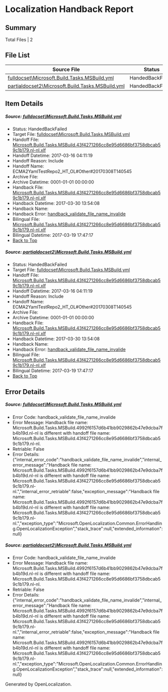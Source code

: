 # <a name='report-top'></a> Localization Handback Report

## Summary
 Total Files | 2

## File List
 Source File | Status | Details 
 ----------- | ------ | ------- 
 [fulldocset\Microsoft.Build.Tasks.MSBuild.yml](https://github.com/OpenLocalizationTestOrg/ECMA2YamlTestRepo2/blob/1e40a158586a88a698e0cb5342785002a56898b2/fulldocset/Microsoft.Build.Tasks.MSBuild.yml) | HandedBackFailed | [Details](#2ed59e0dc5ea36f1040d694fcd2fea1c1f19561f74108)
 [partialdocset2\Microsoft.Build.Tasks.MSBuild.yml](https://github.com/OpenLocalizationTestOrg/ECMA2YamlTestRepo2/blob/9a577bbd8ead778fd4723fbdbce691e69b3b14d4/partialdocset2/Microsoft.Build.Tasks.MSBuild.yml) | HandedBackFailed | [Details](#2ed59e0dc5ea36f1040d694fcd2fea1c1f19561f88199)

## Item Details
##### <a name='2ed59e0dc5ea36f1040d694fcd2fea1c1f19561f74108'></a> Source: [fulldocset\Microsoft.Build.Tasks.MSBuild.yml](https://github.com/OpenLocalizationTestOrg/ECMA2YamlTestRepo2/blob/1e40a158586a88a698e0cb5342785002a56898b2/fulldocset/Microsoft.Build.Tasks.MSBuild.yml)
* Status: HandedBackFailed
* Target File: [fulldocset\Microsoft.Build.Tasks.MSBuild.yml](https://github.com/OpenLocalizationTestOrg/ECMA2YamlTestRepo2.nl-nl/blob/4b1d99888e0e0f88ad06ba4291feee8d7cc32561/fulldocset/Microsoft.Build.Tasks.MSBuild.yml)
* Handoff File: [Microsoft.Build.Tasks.MSBuild.43f4271266cc8e95d6686bf3758dbcab59c1b179.nl-nl.xlf](https://github.com/OpenLocalizationTestOrg/ECMA2YamlTestRepo2.handoff/blob/250a643c30b5c40d0f8208c3fa26e2aa00eef53a/ol-handoff/OpenLocalizationTestOrg/ECMA2YamlTestRepo2.nl-nl/master/fulldocset/Microsoft.Build.Tasks.MSBuild.43f4271266cc8e95d6686bf3758dbcab59c1b179.nl-nl.xlf)
* Handoff Datetime: 2017-03-16 04:11:19
* Handoff Reason: Include
* Handoff Name: ECMA2YamlTestRepo2_HT_OL#Other#20170308T140545
* Archive File: 
* Archive Datetime: 0001-01-01 00:00:00
* Handback File: [Microsoft.Build.Tasks.MSBuild.43f4271266cc8e95d6686bf3758dbcab59c1b179.nl-nl.xlf](https://github.com/OpenLocalizationTestOrg/ECMA2YamlTestRepo2.handback/blob/0c39064612d055bbf210edea37ed590c52a7b1cc/ol-handback/OpenLocalizationTestOrg/ECMA2YamlTestRepo2.nl-nl/master/fulldocset/Microsoft.Build.Tasks.MSBuild.43f4271266cc8e95d6686bf3758dbcab59c1b179.nl-nl.xlf)
* Handback Datetime: 2017-03-30 13:54:08
* Handback Name: 
* Handback Error: [handback_validate_file_name_invalide](#2ed59e0dc5ea36f1040d694fcd2fea1c1f19561f74108handback_validate_file_name_invalide)
* Bilingual File: [Microsoft.Build.Tasks.MSBuild.43f4271266cc8e95d6686bf3758dbcab59c1b179.nl-nl.xlf](https://github.com/OpenLocalizationTestOrg/ECMA2YamlTestRepo2.handback/blob/7fb79a235dfb0ca4072ff7ba11f048269faf0e6d/ol-handback/OpenLocalizationTestOrg/ECMA2YamlTestRepo2.nl-nl/master/fulldocset/Microsoft.Build.Tasks.MSBuild.43f4271266cc8e95d6686bf3758dbcab59c1b179.nl-nl.xlf)
* Bilingual Datetime: 2017-03-19 17:47:17
* [Back to Top](#report-top)

##### <a name='2ed59e0dc5ea36f1040d694fcd2fea1c1f19561f88199'></a> Source: [partialdocset2\Microsoft.Build.Tasks.MSBuild.yml](https://github.com/OpenLocalizationTestOrg/ECMA2YamlTestRepo2/blob/9a577bbd8ead778fd4723fbdbce691e69b3b14d4/partialdocset2/Microsoft.Build.Tasks.MSBuild.yml)
* Status: HandedBackFailed
* Target File: [fulldocset\Microsoft.Build.Tasks.MSBuild.yml](https://github.com/OpenLocalizationTestOrg/ECMA2YamlTestRepo2.nl-nl/blob/4b1d99888e0e0f88ad06ba4291feee8d7cc32561/fulldocset/Microsoft.Build.Tasks.MSBuild.yml)
* Handoff File: [Microsoft.Build.Tasks.MSBuild.43f4271266cc8e95d6686bf3758dbcab59c1b179.nl-nl.xlf](https://github.com/OpenLocalizationTestOrg/ECMA2YamlTestRepo2.handoff/blob/250a643c30b5c40d0f8208c3fa26e2aa00eef53a/ol-handoff/OpenLocalizationTestOrg/ECMA2YamlTestRepo2.nl-nl/master/fulldocset/Microsoft.Build.Tasks.MSBuild.43f4271266cc8e95d6686bf3758dbcab59c1b179.nl-nl.xlf)
* Handoff Datetime: 2017-03-16 04:11:19
* Handoff Reason: Include
* Handoff Name: ECMA2YamlTestRepo2_HT_OL#Other#20170308T140545
* Archive File: 
* Archive Datetime: 0001-01-01 00:00:00
* Handback File: [Microsoft.Build.Tasks.MSBuild.43f4271266cc8e95d6686bf3758dbcab59c1b179.nl-nl.xlf](https://github.com/OpenLocalizationTestOrg/ECMA2YamlTestRepo2.handback/blob/0c39064612d055bbf210edea37ed590c52a7b1cc/ol-handback/OpenLocalizationTestOrg/ECMA2YamlTestRepo2.nl-nl/master/fulldocset/Microsoft.Build.Tasks.MSBuild.43f4271266cc8e95d6686bf3758dbcab59c1b179.nl-nl.xlf)
* Handback Datetime: 2017-03-30 13:54:08
* Handback Name: 
* Handback Error: [handback_validate_file_name_invalide](#2ed59e0dc5ea36f1040d694fcd2fea1c1f19561f88199handback_validate_file_name_invalide)
* Bilingual File: [Microsoft.Build.Tasks.MSBuild.43f4271266cc8e95d6686bf3758dbcab59c1b179.nl-nl.xlf](https://github.com/OpenLocalizationTestOrg/ECMA2YamlTestRepo2.handback/blob/7fb79a235dfb0ca4072ff7ba11f048269faf0e6d/ol-handback/OpenLocalizationTestOrg/ECMA2YamlTestRepo2.nl-nl/master/fulldocset/Microsoft.Build.Tasks.MSBuild.43f4271266cc8e95d6686bf3758dbcab59c1b179.nl-nl.xlf)
* Bilingual Datetime: 2017-03-19 17:47:17
* [Back to Top](#report-top)


## Error Details
##### <a name='2ed59e0dc5ea36f1040d694fcd2fea1c1f19561f74108handback_validate_file_name_invalide'></a> Source: [fulldocset\Microsoft.Build.Tasks.MSBuild.yml](#2ed59e0dc5ea36f1040d694fcd2fea1c1f19561f74108)
* Error Code: handback_validate_file_name_invalide
* Error Message: Handback file name: Microsoft.Build.Tasks.MSBuild.4992f6157d6b41bb9029862b47e9dcba7fb4b19d.nl-nl is different with handoff file name: Microsoft.Build.Tasks.MSBuild.43f4271266cc8e95d6686bf3758dbcab59c1b179.nl-nl.
* Retriable: False
* Error Details: {"internal_error_code":"handback_validate_file_name_invalide","internal_error_message":"Handback file name: Microsoft.Build.Tasks.MSBuild.4992f6157d6b41bb9029862b47e9dcba7fb4b19d.nl-nl is different with handoff file name: Microsoft.Build.Tasks.MSBuild.43f4271266cc8e95d6686bf3758dbcab59c1b179.nl-nl.","internal_error_retriable":false,"exception_message":"Handback file name: Microsoft.Build.Tasks.MSBuild.4992f6157d6b41bb9029862b47e9dcba7fb4b19d.nl-nl is different with handoff file name: Microsoft.Build.Tasks.MSBuild.43f4271266cc8e95d6686bf3758dbcab59c1b179.nl-nl.","exception_type":"Microsoft.OpenLocalization.Common.ErrorHandling.OpenLocalizationException","stack_trace":null,"extended_information":null}

##### <a name='2ed59e0dc5ea36f1040d694fcd2fea1c1f19561f88199handback_validate_file_name_invalide'></a> Source: [partialdocset2\Microsoft.Build.Tasks.MSBuild.yml](#2ed59e0dc5ea36f1040d694fcd2fea1c1f19561f88199)
* Error Code: handback_validate_file_name_invalide
* Error Message: Handback file name: Microsoft.Build.Tasks.MSBuild.4992f6157d6b41bb9029862b47e9dcba7fb4b19d.nl-nl is different with handoff file name: Microsoft.Build.Tasks.MSBuild.43f4271266cc8e95d6686bf3758dbcab59c1b179.nl-nl.
* Retriable: False
* Error Details: {"internal_error_code":"handback_validate_file_name_invalide","internal_error_message":"Handback file name: Microsoft.Build.Tasks.MSBuild.4992f6157d6b41bb9029862b47e9dcba7fb4b19d.nl-nl is different with handoff file name: Microsoft.Build.Tasks.MSBuild.43f4271266cc8e95d6686bf3758dbcab59c1b179.nl-nl.","internal_error_retriable":false,"exception_message":"Handback file name: Microsoft.Build.Tasks.MSBuild.4992f6157d6b41bb9029862b47e9dcba7fb4b19d.nl-nl is different with handoff file name: Microsoft.Build.Tasks.MSBuild.43f4271266cc8e95d6686bf3758dbcab59c1b179.nl-nl.","exception_type":"Microsoft.OpenLocalization.Common.ErrorHandling.OpenLocalizationException","stack_trace":null,"extended_information":null}


Generated by OpenLocalization.
